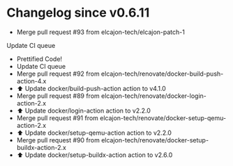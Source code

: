 # Changelog since v0.6.11
- Merge pull request #93 from elcajon-tech/elcajon-patch-1

Update CI queue 
- Prettified Code! 
- Update CI queue 
- Merge pull request #92 from elcajon-tech/renovate/docker-build-push-action-4.x 
- ⬆️ Update docker/build-push-action action to v4.1.0 
- Merge pull request #89 from elcajon-tech/renovate/docker-login-action-2.x 
- ⬆️ Update docker/login-action action to v2.2.0 
- Merge pull request #91 from elcajon-tech/renovate/docker-setup-qemu-action-2.x 
- ⬆️ Update docker/setup-qemu-action action to v2.2.0 
- Merge pull request #90 from elcajon-tech/renovate/docker-setup-buildx-action-2.x 
- ⬆️ Update docker/setup-buildx-action action to v2.6.0 
